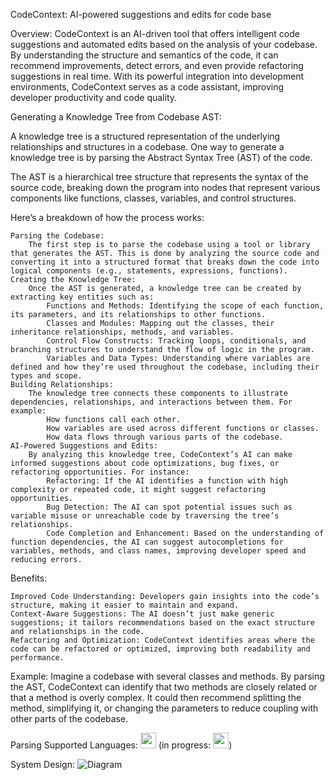 CodeContext: AI-powered suggestions and edits for code base

Overview: CodeContext is an AI-driven tool that offers intelligent code suggestions and automated edits based on the analysis of your codebase. By understanding the structure and semantics of the code, it can recommend improvements, detect errors, and even provide refactoring suggestions in real time. With its powerful integration into development environments, CodeContext serves as a code assistant, improving developer productivity and code quality.

Generating a Knowledge Tree from Codebase AST:

A knowledge tree is a structured representation of the underlying relationships and structures in a codebase. One way to generate a knowledge tree is by parsing the Abstract Syntax Tree (AST) of the code.

The AST is a hierarchical tree structure that represents the syntax of the source code, breaking down the program into nodes that represent various components like functions, classes, variables, and control structures.

Here’s a breakdown of how the process works:

    Parsing the Codebase:
        The first step is to parse the codebase using a tool or library that generates the AST. This is done by analyzing the source code and converting it into a structured format that breaks down the code into logical components (e.g., statements, expressions, functions).
    Creating the Knowledge Tree:
        Once the AST is generated, a knowledge tree can be created by extracting key entities such as:
            Functions and Methods: Identifying the scope of each function, its parameters, and its relationships to other functions.
            Classes and Modules: Mapping out the classes, their inheritance relationships, methods, and variables.
            Control Flow Constructs: Tracking loops, conditionals, and branching structures to understand the flow of logic in the program.
            Variables and Data Types: Understanding where variables are defined and how they’re used throughout the codebase, including their types and scope.
    Building Relationships:
        The knowledge tree connects these components to illustrate dependencies, relationships, and interactions between them. For example:
            How functions call each other.
            How variables are used across different functions or classes.
            How data flows through various parts of the codebase.
    AI-Powered Suggestions and Edits:
        By analyzing this knowledge tree, CodeContext’s AI can make informed suggestions about code optimizations, bug fixes, or refactoring opportunities. For instance:
            Refactoring: If the AI identifies a function with high complexity or repeated code, it might suggest refactoring opportunities.
            Bug Detection: The AI can spot potential issues such as variable misuse or unreachable code by traversing the tree’s relationships.
            Code Completion and Enhancement: Based on the understanding of function dependencies, the AI can suggest autocompletions for variables, methods, and class names, improving developer speed and reducing errors.

Benefits:

    Improved Code Understanding: Developers gain insights into the code’s structure, making it easier to maintain and expand.
    Context-Aware Suggestions: The AI doesn’t just make generic suggestions; it tailors recommendations based on the exact structure and relationships in the code.
    Refactoring and Optimization: CodeContext identifies areas where the code can be refactored or optimized, improving both readability and performance.

Example: Imagine a codebase with several classes and methods. By parsing the AST, CodeContext can identify that two methods are closely related or that a method is overly complex. It could then recommend splitting the method, simplifying it, or changing the parameters to reduce coupling with other parts of the codebase.

Parsing Supported Languages: <img src="https://upload.wikimedia.org/wikipedia/commons/c/c3/Python-logo-notext.svg" width="25" /> (in progress: <img src="https://upload.wikimedia.org/wikipedia/commons/1/18/ISO_C%2B%2B_Logo.svg" width="25" />)

System Design:
![Diagram](https://github.com/randolfuy01/CodeContext/Design.drawio)

